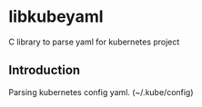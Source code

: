 # libkubeyaml
C library to parse yaml for kubernetes project

## Introduction
Parsing kubernetes config yaml. (~/.kube/config)

